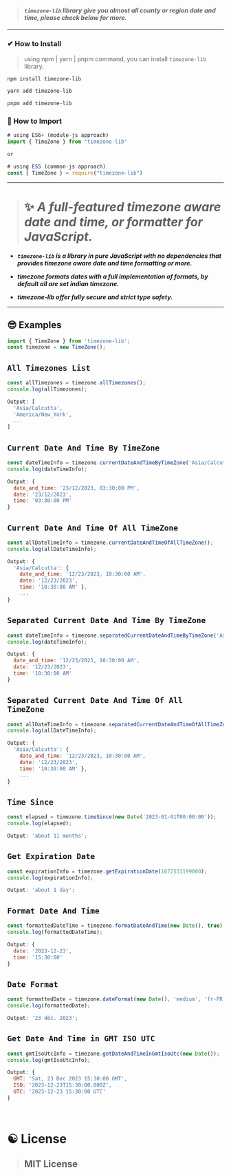 > #### **_`timezone-lib` library give you almost all county or region date and time, please check below for more._**

---

### ✔ How to Install

> using npm | yarn | pnpm command, you can install `timezone-lib` library.

```bash
npm install timezone-lib
```

```bash
yarn add timezone-lib
```

```bash
pnpm add timezone-lib
```

### 💢 How to Import

```javascript
# using ES6+ (module-js approach)
import { TimeZone } from "timezone-lib"

or

# using ES5 (common-js approach)
const { TimeZone } = require("timezone-lib")
```

---

> # ✨ **_A full-featured timezone aware date and time, or formatter for JavaScript._**

- **_`timezone-lib` is a library in pure JavaScript with no dependencies that provides timezone aware date and time formatting or more._**

- **_timezone formats dates with a full implementation of formats, by default all are set indian timezone._**

- **_timezone-lib offer fully secure and strict type safety._**

---

## 😎 Examples

```javascript
import { TimeZone } from 'timezone-lib';
const timezone = new TimeZone();
```

## `All Timezones List`

```js
const allTimezones = timezone.allTimezones();
console.log(allTimezones);

Output: [
  'Asia/Calcutta',
  'America/New_York',
  ...
]
```

## `Current Date And Time By TimeZone`

```js
const dateTimeInfo = timezone.currentDateAndTimeByTimeZone('Asia/Calcutta');
console.log(dateTimeInfo);

Output: {
  date_and_time: '23/12/2023, 03:30:00 PM',
  date: '23/12/2023',
  time: '03:30:00 PM'
}
```

## `Current Date And Time Of All TimeZone`

```js
const allDateTimeInfo = timezone.currentDateAndTimeOfAllTimeZone();
console.log(allDateTimeInfo);

Output: {
  'Asia/Calcutta': {
    date_and_time: '12/23/2023, 10:30:00 AM',
    date: '12/23/2023',
    time: '10:30:00 AM' },
    ...
}
```

## `Separated Current Date And Time By TimeZone`

```js
const dateTimeInfo = timezone.separatedCurrentDateAndTimeByTimeZone('Asia/Calcutta');
console.log(dateTimeInfo);

Output: {
  date_and_time: '12/23/2023, 10:30:00 AM',
  date: '12/23/2023',
  time: '10:30:00 AM'
}
```

## `Separated Current Date And Time Of All TimeZone`

```js
const allDateTimeInfo = timezone.separatedCurrentDateAndTimeOfAllTimeZone();
console.log(allDateTimeInfo);

Output: {
  'Asia/Calcutta': {
    date_and_time: '12/23/2023, 10:30:00 AM',
    date: '12/23/2023',
    time: '10:30:00 AM' },
    ...
}
```

## `Time Since`

```js
const elapsed = timezone.timeSince(new Date('2023-01-01T00:00:00'));
console.log(elapsed);

Output: 'about 11 months';
```

## `Get Expiration Date`

```js
const expirationInfo = timezone.getExpirationDate(1672531199000);
console.log(expirationInfo);

Output: 'about 1 day';
```

## `Format Date And Time`

```js
const formattedDateTime = timezone.formatDateAndTime(new Date(), true);
console.log(formattedDateTime);

Output: {
  date: '2023-12-23',
  time: '15:30:00'
}
```

## `Date Format`

```js
const formattedDate = timezone.dateFormat(new Date(), 'medium', 'fr-FR');
console.log(formattedDate);

Output: '23 déc. 2023';
```

## `Get Date And Time in GMT ISO UTC`

```js
const gmtIsoUtcInfo = timezone.getDateAndTimeInGmtIsoUtc(new Date());
console.log(gmtIsoUtcInfo);

Output: {
  GMT: 'Sat, 23 Dec 2023 15:30:00 GMT',
  ISO: '2023-12-23T15:30:00.000Z',
  UTC: '2023-12-23 15:30:00 UTC'
}
```

<br>

# ☯ License

> ## MIT License
